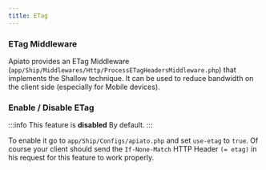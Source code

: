 ```yaml
---
title: ETag
---
```


### ETag Middleware
Apiato provides an ETag Middleware (`app/Ship/Middlewares/Http/ProcessETagHeadersMiddleware.php`) that implements the Shallow technique. 
It can be used to reduce bandwidth on the client side (especially for Mobile devices).

### Enable / Disable ETag

:::info
This feature is **disabled** By default.
:::

To enable it go to `app/Ship/Configs/apiato.php` and set `use-etag` to `true`.
Of course your client should send the `If-None-Match` HTTP Header `(= etag)` in his request for this feature to work properly.
